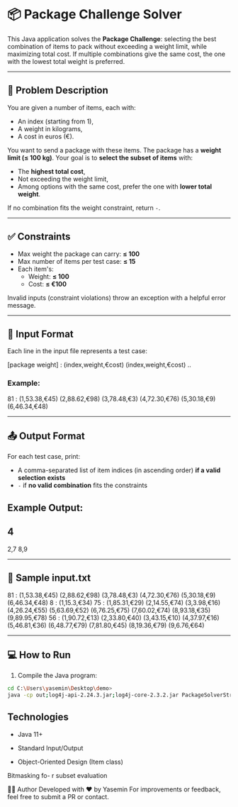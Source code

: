 # 📦 Package Challenge Solver

This Java application solves the **Package Challenge**: selecting the best combination of items to pack without exceeding a weight limit, while maximizing total cost. If multiple combinations give the same cost, the one with the lowest total weight is preferred.

---

## 🧩 Problem Description

You are given a number of items, each with:

- An index (starting from 1),
- A weight in kilograms,
- A cost in euros (€).

You want to send a package with these items. The package has a **weight limit (≤ 100 kg)**. Your goal is to **select the subset of items** with:

- The **highest total cost**,  
- Not exceeding the weight limit,  
- Among options with the same cost, prefer the one with **lower total weight**.

If no combination fits the weight constraint, return `-`.

---

## ✅ Constraints

- Max weight the package can carry: **≤ 100**
- Max number of items per test case: **≤ 15**
- Each item's:
  - Weight: **≤ 100**
  - Cost: **≤ €100**

Invalid inputs (constraint violations) throw an exception with a helpful error message.

---

## 📄 Input Format

Each line in the input file represents a test case:

[package weight] : (index,weight,€cost) (index,weight,€cost) ..

### Example:
81 : (1,53.38,€45) (2,88.62,€98) (3,78.48,€3) (4,72.30,€76) (5,30.18,€9) (6,46.34,€48)

---

## 📤 Output Format

For each test case, print:

- A comma-separated list of item indices (in ascending order) **if a valid selection exists**  
- `-` if **no valid combination** fits the constraints

## Example Output:


4
-
2,7
8,9

---

## 📁 Sample input.txt

81 : (1,53.38,€45) (2,88.62,€98) (3,78.48,€3) (4,72.30,€76) (5,30.18,€9) (6,46.34,€48)
8 : (1,15.3,€34)
75 : (1,85.31,€29) (2,14.55,€74) (3,3.98,€16) (4,26.24,€55) (5,63.69,€52) (6,76.25,€75) (7,60.02,€74) (8,93.18,€35) (9,89.95,€78)
56 : (1,90.72,€13) (2,33.80,€40) (3,43.15,€10) (4,37.97,€16) (5,46.81,€36) (6,48.77,€79) (7,81.80,€45) (8,19.36,€79) (9,6.76,€64)


---

## 💻 How to Run

1. Compile the Java program:

```bash
cd C:\Users\yasemin\Desktop\demo>
java -cp out;log4j-api-2.24.3.jar;log4j-core-2.3.2.jar PackageSolverStr src\main\resources\input.txt
````

## Technologies

- Java 11+

- Standard Input/Output

- Object-Oriented Design (Item class)

Bitmasking fo- r subset evaluation

👨‍💻 Author
Developed with ❤️ by Yasemin 
For improvements or feedback, feel free to submit a PR or contact.


